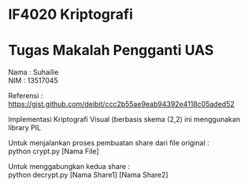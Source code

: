 # IF4020 Kriptografi
# Tugas Makalah Pengganti UAS

Nama : Suhailie <br>
NIM  : 13517045

Referensi : https://gist.github.com/deibit/ccc2b55ae9eab94392e4118c05aded52

Implementasi Kriptografi Visual (berbasis skema (2,2) ini menggunakan library PIL

Untuk menjalankan proses pembuatan share dari file original : <br>
python crypt.py [Nama File]
  
Untuk menggabungkan kedua share : <br>
python decrypt.py [Nama Share1] [Nama Share2]
